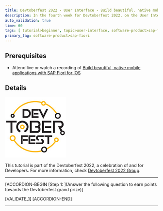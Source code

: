 ```yaml
---
title: Devtoberfest 2022 - User Interface - Build beautiful, native mobile applications with SAP Fiori for iOS
description: In the fourth week for Devtoberfest 2022, on the User Interface day you watched a session about *Build beautiful, native mobile applications with SAP Fiori for iOS*. Here we test if you have listened carefully, so go ahead and answer the question to earn extra points towards the grand prize.
auto_validation: true
time: 60
tags: [ tutorial>beginner, topic>user-interface, software-product>sap-fiori]
primary_tag: software-product>sap-fiori
---
```


## Prerequisites

- Attend live or watch a recording of [Build beautiful, native mobile applications with SAP Fiori for iOS](https://groups.community.sap.com/t5/devtoberfest/build-beautiful-native-mobile-applications-with-sap-fiori-for/ec-p/9134#M47)

## Details

![Devtoberfest](Devtoberfest.jpg)

This tutorial is part of the Devtoberfest 2022, a celebration of and for Developers. For more information, check [Devtoberfest 2022 Group](https://groups.community.sap.com/t5/devtoberfest/gh-p/Devtoberfest).

---

[ACCORDION-BEGIN [Step 1: ](Answer the following question to earn points towards the Devtoberfest grand prize)]

[VALIDATE_1]
[ACCORDION-END]

---
